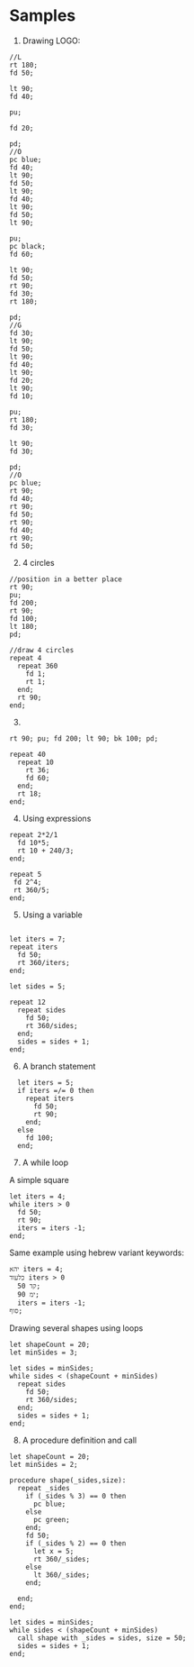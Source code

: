 
# Samples
1. Drawing LOGO:
```
//L
rt 180;
fd 50;

lt 90;
fd 40;

pu;

fd 20;

pd;
//O
pc blue;
fd 40;
lt 90;
fd 50;
lt 90;
fd 40;
lt 90;
fd 50;
lt 90;

pu;
pc black;
fd 60;

lt 90;
fd 50;
rt 90;
fd 30;
rt 180;

pd;
//G
fd 30;
lt 90;
fd 50;
lt 90;
fd 40;
lt 90;
fd 20;
lt 90;
fd 10;

pu;
rt 180;
fd 30;

lt 90;
fd 30;

pd;
//O
pc blue;
rt 90;
fd 40;
rt 90;
fd 50;
rt 90;
fd 40;
rt 90;
fd 50;
```


2. 4 circles

```
//position in a better place
rt 90;
pu;
fd 200;
rt 90;
fd 100;
lt 180;
pd;

//draw 4 circles
repeat 4
  repeat 360
    fd 1;
    rt 1;
  end;
  rt 90;
end;
```

3. 

```
rt 90; pu; fd 200; lt 90; bk 100; pd; 

repeat 40
  repeat 10
    rt 36;
    fd 60;
  end;
  rt 18;
end;
```

4. Using expressions
```
repeat 2*2/1
  fd 10*5;
  rt 10 + 240/3;
end;
```

```
repeat 5
 fd 2^4;
 rt 360/5;
end;
```

5. Using a variable

```

let iters = 7;
repeat iters
  fd 50;
  rt 360/iters;
end;
```

```
let sides = 5;

repeat 12
  repeat sides
    fd 50;
    rt 360/sides;
  end;
  sides = sides + 1;
end;
```

6. A branch statement

```
  let iters = 5;
  if iters =/= 0 then
    repeat iters
      fd 50;
      rt 90;
    end;
  else
    fd 100;
  end;
```

7. A while loop

A simple square
```
let iters = 4;
while iters > 0
  fd 50;
  rt 90;
  iters = iters -1;
end;
```

Same example using hebrew variant keywords:
```
יהא iters = 4;
כלעוד iters > 0
  קד 50;
  ימ 90;
  iters = iters -1;
סוף;
```

Drawing several shapes using loops
```
let shapeCount = 20;
let minSides = 3;

let sides = minSides;
while sides < (shapeCount + minSides)
  repeat sides
    fd 50;
    rt 360/sides;
  end;
  sides = sides + 1;
end;
```

8. A procedure definition and call

```
let shapeCount = 20;
let minSides = 2;

procedure shape(_sides,size):
  repeat _sides
    if (_sides % 3) == 0 then
      pc blue;
    else
      pc green;
    end;
    fd 50;
    if (_sides % 2) == 0 then
      let x = 5;
      rt 360/_sides;
    else
      lt 360/_sides;
    end;

  end;
end;

let sides = minSides;
while sides < (shapeCount + minSides)
  call shape with _sides = sides, size = 50;
  sides = sides + 1;
end;
```